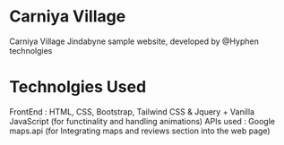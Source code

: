 # Carniya Village
Carniya Village Jindabyne sample website, developed by @Hyphen technolgies  
# Technolgies Used
FrontEnd : HTML, CSS, Bootstrap, Tailwind CSS & Jquery + Vanilla JavaScript (for functinality and handling animations)
APIs used : Google maps.api (for Integrating maps and reviews section into the web page)
